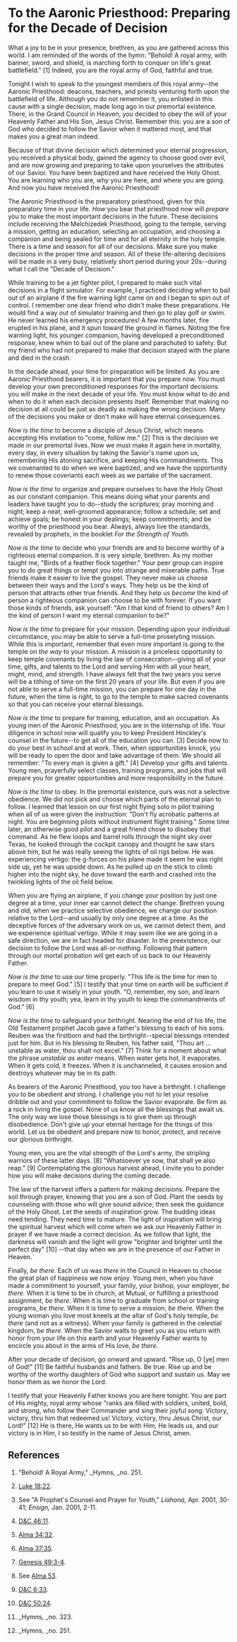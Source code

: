 # To the Aaronic Priesthood: Preparing for the Decade of Decision

What a joy to be in your presence, brethren, as you are gathered across this
world. I am reminded of the words of the hymn: "Behold! A royal army, with
banner, sword, and shield, is marching forth to conquer on life's great
battlefield." [1]  Indeed, you are the royal army of God, faithful and true.

Tonight I wish to speak to the youngest members of this royal army--the
Aaronic Priesthood: deacons, teachers, and priests venturing forth upon the
battlefield of life. Although you do not remember it, you enlisted in this
cause with a single decision, made long ago in our premortal existence. There,
in the Grand Council in Heaven, you decided to obey the will of your Heavenly
Father and His Son, Jesus Christ. Remember this: you are a son of God who
decided to follow the Savior when it mattered most, and that makes you a great
man indeed.

Because of that divine decision which determined your eternal progression, you
received a physical body, gained the agency to choose good over evil, and are
now growing and preparing to take upon yourselves the attributes of our
Savior. You have been baptized and have received the Holy Ghost. You are
learning who you are, why you are here, and where you are going. And now you
have received the Aaronic Priesthood!

The Aaronic Priesthood is the preparatory priesthood, given for this
preparatory time in your life. _How_ you bear that priesthood now will
_prepare_ you to make the most important decisions in the future. These
decisions include receiving the Melchizedek Priesthood, going to the temple,
serving a mission, getting an education, selecting an occupation, and choosing
a companion and being sealed for time and for all eternity in the holy temple.
There is a time and season for all of our decisions. Make sure you make
decisions in the proper time and season. All of these life-altering decisions
will be made in a very busy, relatively short period during your 20s--during
what I call the "Decade of Decision."

While training to be a jet fighter pilot, I prepared to make such vital
decisions in a flight simulator. For example, I practiced deciding when to
bail out of an airplane if the fire warning light came on and I began to spin
out of control. I remember one dear friend who didn't make these preparations.
He would find a way out of simulator training and then go to play golf or
swim. He never learned his emergency procedures! A few months later, fire
erupted in his plane, and it spun toward the ground in flames. Noting the fire
warning light, his younger companion, having developed a preconditioned
response, knew when to bail out of the plane and parachuted to safety. But my
friend who had not prepared to make that decision stayed with the plane and
died in the crash.

In the decade ahead, your time for preparation will be limited. As you are
Aaronic Priesthood bearers, it is important that you prepare now. You must
develop your own preconditioned responses for the important decisions you will
make in the next decade of your life. You must know what to do and when to do
it when each decision presents itself. Remember that making no decision at all
could be just as deadly as making the wrong decision. Many of the decisions
you make or don't make will have eternal consequences.

_Now is the time_ to become a disciple of Jesus Christ, which means accepting
His invitation to "come, follow me." [2]  This is the decision we made in our
premortal lives. Now we must make it again here in mortality, every day, in
every situation by taking the Savior's name upon us, remembering His atoning
sacrifice, and keeping His commandments. This we covenanted to do when we were
baptized, and we have the opportunity to renew those covenants each week as we
partake of the sacrament.

_Now is the time_ to organize and prepare ourselves to have the Holy Ghost as
our constant companion. This means doing what your parents and leaders have
taught you to do--study the scriptures; pray morning and night; keep a neat,
well-groomed appearance; follow a schedule; set and achieve goals; be honest
in your dealings; keep commitments; and be worthy of the priesthood you bear.
Always, always live the standards, revealed by prophets, in the booklet _For
the Strength of Youth._

_Now is the time_ to decide who your friends are and to become worthy of a
righteous eternal companion. It is very simple, brethren. As my mother taught
me, "Birds of a feather flock together." Your peer group can inspire you to do
great things or tempt you into strange and miserable paths. True friends make
it easier to live the gospel. They never make us choose between their ways and
the Lord's ways. They help us be the kind of person that attracts other true
friends. And they help us _become_ the kind of person a righteous companion
can choose to be with forever. If you want those kinds of friends, ask
yourself: "Am I that kind of friend to others? Am I the kind of person I want
my eternal companion to be?"

_Now is the time_ to prepare for your mission. Depending upon your individual
circumstance, you may be able to serve a full-time proselyting mission. While
this is important, remember that even more important is going to the temple
_on the way_ to your mission. A mission is a priceless opportunity to keep
temple covenants by living the law of consecration--giving all of your time,
gifts, and talents to the Lord and serving Him with all your heart, might,
mind, and strength. I have always felt that the two years you serve will be a
tithing of time on the first 20 years of your life. But even if you are not
able to serve a full-time mission, you can prepare for one day in the future,
when the time is right, to go to the temple to make sacred covenants so that
you can receive your eternal blessings.

_Now is the time_ to prepare for training, education, and an occupation. As
young men of the Aaronic Priesthood, you are in the internship of life. Your
diligence in school now will qualify you to keep President Hinckley's counsel
in the future--to get all of the education you can. [3]  Decide now to do your
best in school and at work. Then, when opportunities knock, you will be ready
to open the door and take advantage of them. We should all remember: "To every
man is given a gift." [4]  Develop your gifts and talents. Young men,
prayerfully select classes, training programs, and jobs that will prepare you
for greater opportunities and more responsibility in the future.

_Now is the time_ to obey. In the premortal existence, ours was not a
selective obedience. We did not pick and choose which parts of the eternal
plan to follow. I learned that lesson on our first night flying solo in pilot
training when all of us were given the instruction: "Don't fly acrobatic
patterns at night. You are beginning pilots without instrument flight
training." Some time later, an otherwise good pilot and a great friend chose
to disobey that command. As he flew loops and barrel rolls through the night
sky over Texas, he looked through the cockpit canopy and thought he saw stars
above him, but he was really seeing the lights of oil rigs below. He was
experiencing vertigo: the g-forces on his plane made it seem he was right side
up, yet he was upside down. As he pulled up on the stick to climb higher into
the night sky, he dove toward the earth and crashed into the twinkling lights
of the oil field below.

When you are flying an airplane, if you change your position by just one
degree at a time, your inner ear cannot detect the change. Brethren young and
old, when we practice selective obedience, we change our position relative to
the Lord--and usually by only one degree at a time. As the deceptive forces of
the adversary work on us, we cannot detect them, and we experience spiritual
vertigo. While it may _seem_ like we are going in a safe direction, we are in
fact headed for disaster. In the preexistence, our decision to follow the Lord
was all-or-nothing. Following that pattern through our mortal probation will
get each of us back to our Heavenly Father.

_Now is the time_ to use our time properly. "This life is the time for men to
prepare to meet God." [5]  I testify that your time on earth will be
sufficient if you learn to use it wisely in your youth. "O, remember, my son,
and learn wisdom in thy youth; yea, learn in thy youth to keep the
commandments of God." [6]

_Now is the time_ to safeguard your birthright. Nearing the end of his life,
the Old Testament prophet Jacob gave a father's blessing to each of his sons.
Reuben was the firstborn and had the birthright--special blessings intended
just for him. But in his blessing to Reuben, his father said, "Thou art ...
unstable as water, thou shalt not excel." [7]  Think for a moment about what
the phrase _unstable as water_ means. When water gets hot, it evaporates. When
it gets cold, it freezes. When it is unchanneled, it causes erosion and
destroys whatever may be in its path.

As bearers of the Aaronic Priesthood, you too have a birthright. I challenge
you to be obedient and strong. I challenge you not to let your resolve dribble
out and your commitment to follow the Savior evaporate. Be firm as a rock in
living the gospel. None of us know all the blessings that await us. The only
way we lose those blessings is to give them up through disobedience. Don't
give up your eternal heritage for the things of this world. Let us be obedient
and prepare now to honor, protect, and receive our glorious birthright.

Young men, you are the vital strength of the Lord's army, the stripling
warriors of these latter days. [8]  "Whatsoever ye sow, that shall ye also
reap." [9]  Contemplating the glorious harvest ahead, I invite you to ponder
how you will make decisions during the coming decade.

The law of the harvest offers a pattern for making decisions. Prepare the soil
through prayer, knowing that you are a son of God. Plant the seeds by
counseling with those who will give sound advice; then seek the guidance of
the Holy Ghost. Let the seeds of inspiration grow. The budding ideas need
tending. They need time to mature. The light of inspiration will bring the
spiritual harvest which will come when we ask our Heavenly Father in prayer if
we have made a correct decision. As we follow that light, the darkness will
vanish and the light will grow "brighter and brighter until the perfect day"
[10] --that day when we are in the presence of our Father in Heaven.

Finally, _be there._ Each of us was _there_ in the Council in Heaven to choose
the great plan of happiness we now enjoy. Young men, when you have made a
commitment to yourself, your family, your bishop, your employer, _be there._
When it is time to be in church, at Mutual, or fulfilling a priesthood
assignment, _be there._ When it is time to graduate from school or training
programs, _be there._ When it is time to serve a mission, _be there._ When the
young woman you love most kneels at the altar of God's holy temple, _be there_
(and not as a witness). When your family is gathered in the celestial kingdom,
_be there._ When the Savior waits to greet you as you return with honor from
your life on this earth and your Heavenly Father wants to encircle you about
in the arms of His love, _be there._

After your decade of decision, go onward and upward. "Rise up, O [ye] men of
God!" [11]  Be faithful husbands and fathers. Be true. Rise up and be worthy
of the worthy daughters of God who support and sustain us. May we honor them
as we honor the Lord.

I testify that your Heavenly Father knows you are here tonight. You are part
of His mighty, royal army whose "ranks are filled with soldiers, united, bold,
and strong, who follow their Commander and sing their joyful song: Victory,
victory, thru him that redeemed us! Victory, victory, thru Jesus Christ, our
Lord!" [12]  He is there, He wants us to be with Him, He leads us, and our
victory is in Him, I so testify in the name of Jesus Christ, amen.

## References

  1.  "Behold! A Royal Army," _Hymns, _no. 251.

  2.   [Luke 18:22](https://www.lds.org/scriptures/nt/luke/18.22?lang=eng#21).

  3.  See "A Prophet's Counsel and Prayer for Youth," _Liahona,_ Apr. 2001, 30-41; _Ensign,_ Jan. 2001, 2-11.

  4.   [D&amp;C 46:11](https://www.lds.org/scriptures/dc-testament/dc/46.11?lang=eng#10).

  5.   [Alma 34:32](https://www.lds.org/scriptures/bofm/alma/34.32?lang=eng#31).

  6.   [Alma 37:35](https://www.lds.org/scriptures/bofm/alma/37.35?lang=eng#34).

  7.   [Genesis 49:3-4](https://www.lds.org/scriptures/ot/gen/49.3-4?lang=eng#2).

  8.  See [Alma 53](https://www.lds.org/scriptures/bofm/alma/53.title?lang=eng).

  9.   [D&amp;C 6:33](https://www.lds.org/scriptures/dc-testament/dc/6.33?lang=eng#32).

  10.   [D&amp;C 50:24](https://www.lds.org/scriptures/dc-testament/dc/50.24?lang=eng#23).

  11.   _Hymns, _no. 323.

  12.   _Hymns, _no. 251.

